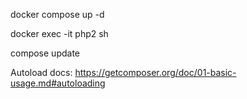 
docker compose up -d

docker exec -it php2 sh

compose update

Autoload docs:
https://getcomposer.org/doc/01-basic-usage.md#autoloading